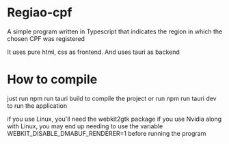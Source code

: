 # Regiao-cpf
A simple program written in Typescript that indicates the region in which the chosen CPF was registered

It uses pure html, css as frontend. And uses tauri as backend

# How to compile
just run npm run tauri build to compile the project
or run npm run tauri dev to run the application

if you use Linux, you'll need the webkit2gtk package
if you use Nvidia along with Linux, you may end up needing to use the variable WEBKIT_DISABLE_DMABUF_RENDERER=1 before running the program

